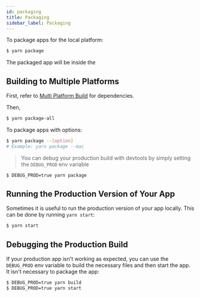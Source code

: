 ```yaml
---
id: packaging
title: Packaging
sidebar_label: Packaging
---
```


To package apps for the local platform:

```bash
$ yarn package
```

The packaged app will be inside the 

## Building to Multiple Platforms

First, refer to [Multi Platform Build](https://www.electron.build/multi-platform-build) for dependencies.

Then,

```bash
$ yarn package-all
```

To package apps with options:

```bash
$ yarn package --[option]
# Example: yarn package --mac
```

> You can debug your production build with devtools by simply setting the `DEBUG_PROD` env variable

```bash
$ DEBUG_PROD=true yarn package
```

## Running the Production Version of Your App

Sometimes it is useful to run the production version of your app locally. This can be done by running `yarn start`:

```bash
$ yarn start
```

## Debugging the Production Build

If your production app isn't working as expected, you can use the `DEBUG_PROD` env variable to build the necessary files and then start the app. It isn't necessary to package the app:

```bash
$ DEBUG_PROD=true yarn build
$ DEBUG_PROD=true yarn start
```

